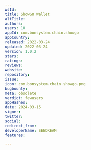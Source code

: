 ```yaml
---
wsId: 
title: ShowGO Wallet
altTitle: 
authors: 
users: 10
appId: com.bonsystem.chain.showgo
appCountry: 
released: 2022-03-24
updated: 2022-03-24
version: 1.0.2
stars: 
ratings: 
reviews: 
website: 
repository: 
issue: 
icon: com.bonsystem.chain.showgo.png
bugbounty: 
meta: obsolete
verdict: fewusers
appHashes: 
date: 2024-03-15
signer: 
twitter: 
social: 
redirect_from: 
developerName: SEEDREAM
features: 

---
```



